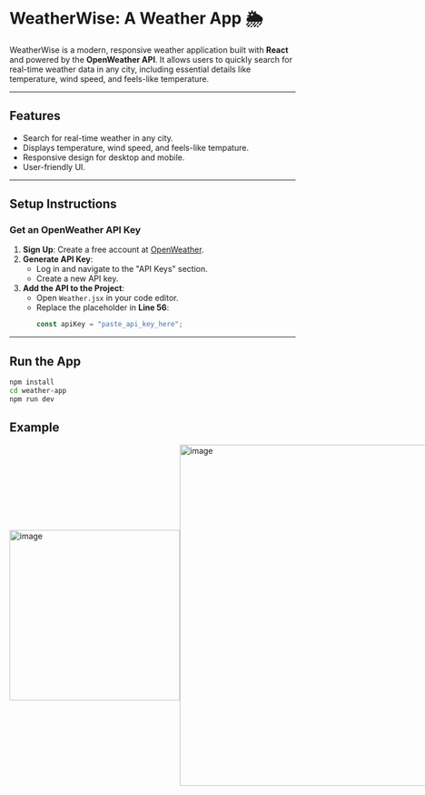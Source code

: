 # **WeatherWise: A Weather App 🌦️**

WeatherWise is a modern, responsive weather application built with **React** and powered by the **OpenWeather API**. It allows users to quickly search for real-time weather data in any city, including essential details like temperature, wind speed, and feels-like temperature.

---

## **Features**
- Search for real-time weather in any city.
- Displays temperature, wind speed, and feels-like tempature.
- Responsive design for desktop and mobile.
- User-friendly UI.

---

## **Setup Instructions**

### **Get an OpenWeather API Key**
1. **Sign Up**: Create a free account at [OpenWeather](https://openweathermap.org/).
2. **Generate API Key**:  
   - Log in and navigate to the "API Keys" section.  
   - Create a new API key.
3. **Add the API to the Project**:  
   - Open `Weather.jsx` in your code editor.  
   - Replace the placeholder in **Line 56**:  
     ```javascript
     const apiKey = "paste_api_key_here";
     ```
---

## Run the App
```bash
npm install
cd weather-app
npm run dev
```

## Example
<p style="display: flex; justify-content: space-around; align-items: center;">
<img width="300" alt="image" src="https://github.com/user-attachments/assets/ee881cd7-13aa-4515-8f86-e6ca6985f29a">
<img width="600" alt="image" src="https://github.com/user-attachments/assets/2139b2f0-cdce-428b-8ead-076a25d35439">
</p>


